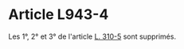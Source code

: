 # Article L943-4

Les 1°, 2° et 3° de l'article <a href='/code-de-commerce/partie-legislative/livre-iii-de-certaines-formes-de-ventes-et-des-clauses-dexclusivite/titre-ier-des-liquidations-des-ventes-au-deballage-des-soldes-et-des-ventes-en-magasins-dusine/l310-5.md' title='Code de commerce - art. L310-5 (V)'>L. 310-5</a> sont supprimés.